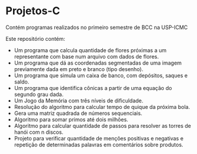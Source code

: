 # Projetos-C
Contém programas realizados no primeiro semestre de BCC na USP-ICMC

Este repositório contém:
  * Um programa que calcula quantidade de flores próximas a um representante com base num arquivo com dados de flores.
  * Um programa que dá as coordenadas segmentadas de uma imagem previamente dada em preto e branco (tipo desenho).
  * Um programa que simula um caixa de banco, com depósitos, saques e saldo.
  * Um programa que identifica cônicas a partir de uma equação do segundo grau dada.
  * Um Jogo da Memória com três níveis de dificuldade.
  * Resolução do algoritmo para calcular tempo de quique da próxima bola.
  * Gera uma matriz quadrada de números sequenciais.
  * Algoritmo para somar primos até dois milhões.
  * Algoritmo para calcular quantidade de passos para resolver as torres de hanói com n discos.
  * Projeto para verificar quantidade de menções positivas e negativas e repetição de determinadas palavras em comentários sobre produtos.
  
  
